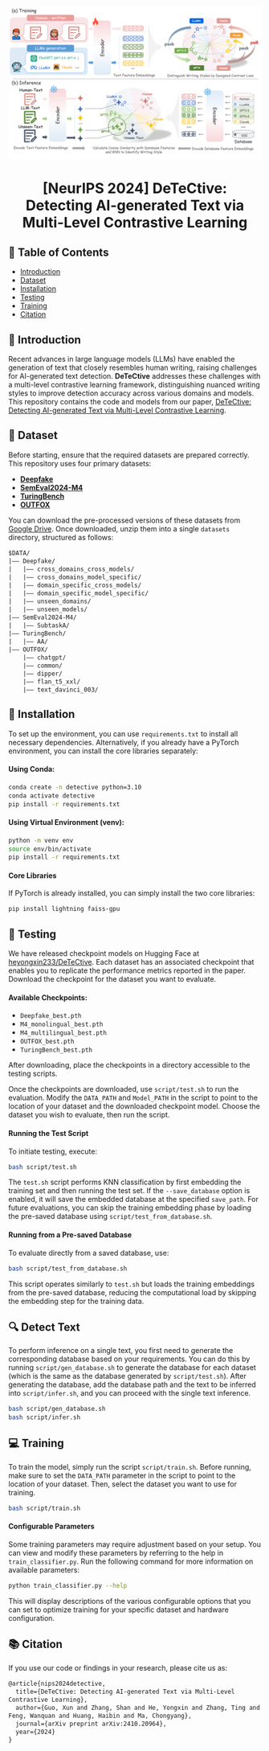 <div align="center">
<p align="center">
  <img src="./fig/overall.png"/>
</p>
</div>


<div align="center">
<h1>[NeurIPS 2024]  DeTeCtive: Detecting AI-generated Text via Multi-Level Contrastive Learning</h1>
</div>

## 📌 Table of Contents

- [Introduction](#-introduction)
- [Dataset](#-dataset)
- [Installation](#-installation)
- [Testing](#-testing)
- [Training](#computer-training)
- [Citation](#-citation)
<!-- - [Contributing](#-contributing) -->

## 🚀 Introduction

Recent advances in large language models (LLMs) have enabled the generation of text that closely resembles human writing, raising challenges for AI-generated text detection. **DeTeCtive** addresses these challenges with a multi-level contrastive learning framework, distinguishing nuanced writing styles to improve detection accuracy across various domains and models. This repository contains the code and models from our paper, [DeTeCtive: Detecting AI-generated Text via Multi-Level Contrastive Learning](https://arxiv.org/pdf/2410.20964).

## 📝 Dataset

Before starting, ensure that the required datasets are prepared correctly. This repository uses four primary datasets:

- **[Deepfake](https://github.com/yafuly/MAGE)**
- **[SemEval2024-M4](https://github.com/mbzuai-nlp/SemEval2024-task8)**
- **[TuringBench](https://huggingface.co/datasets/turingbench/TuringBench)**
- **[OUTFOX](https://github.com/ryuryukke/OUTFOX)**

You can download the pre-processed versions of these datasets from [Google Drive](https://drive.google.com/drive/folders/1FNfSmKFE40FHGBfGjypg_JS2aWO_G6gX). Once downloaded, unzip them into a single `datasets` directory, structured as follows:

```
$DATA/
|–– Deepfake/
|   |–– cross_domains_cross_models/
|   |–– cross_domains_model_specific/
|   |–– domain_specific_cross_models/
|   |–– domain_specific_model_specific/
|   |–– unseen_domains/
|   |–– unseen_models/
|–– SemEval2024-M4/
|   |–– SubtaskA/
|–– TuringBench/
|   |–– AA/
|–– OUTFOX/
    |–– chatgpt/
    |–– common/
    |–– dipper/
    |–– flan_t5_xxl/
    |–– text_davinci_003/
```

## 🔄 Installation

To set up the environment, you can use `requirements.txt` to install all necessary dependencies. Alternatively, if you already have a PyTorch environment, you can install the core libraries separately:

#### Using Conda:
```bash
conda create -n detective python=3.10
conda activate detective
pip install -r requirements.txt
```

#### Using Virtual Environment (venv):
```bash
python -m venv env
source env/bin/activate
pip install -r requirements.txt
```

#### Core Libraries
If PyTorch is already installed, you can simply install the two core libraries:
```bash
pip install lightning faiss-gpu
```

## 🔬 Testing

We have released checkpoint models on Hugging Face at [heyongxin233/DeTeCtive](https://huggingface.co/heyongxin233/DeTeCtive). Each dataset has an associated checkpoint that enables you to replicate the performance metrics reported in the paper. Download the checkpoint for the dataset you want to evaluate.

#### Available Checkpoints:
- `Deepfake_best.pth`
- `M4_monolingual_best.pth`
- `M4_multilingual_best.pth`
- `OUTFOX_best.pth`
- `TuringBench_best.pth`

After downloading, place the checkpoints in a directory accessible to the testing scripts.

Once the checkpoints are downloaded, use `script/test.sh` to run the evaluation. Modify the `DATA_PATH` and `Model_PATH` in the script to point to the location of your dataset and the downloaded checkpoint model. Choose the dataset you wish to evaluate, then run the script.

#### Running the Test Script
To initiate testing, execute:
```bash
bash script/test.sh
```

The `test.sh` script performs KNN classification by first embedding the training set and then running the test set. If the `--save_database` option is enabled, it will save the embedded database at the specified `save_path`. For future evaluations, you can skip the training embedding phase by loading the pre-saved database using `script/test_from_database.sh`.

#### Running from a Pre-saved Database
To evaluate directly from a saved database, use:
```bash
bash script/test_from_database.sh
```

This script operates similarly to `test.sh` but loads the training embeddings from the pre-saved database, reducing the computational load by skipping the embedding step for the training data.

## 🔍 Detect Text

To perform inference on a single text, you first need to generate the corresponding database based on your requirements. You can do this by running `script/gen_database.sh` to generate the database for each dataset (which is the same as the database generated by `script/test.sh`). After generating the database, add the database path and the text to be inferred into `script/infer.sh`, and you can proceed with the single text inference.

```bash
bash script/gen_database.sh
bash script/infer.sh
```

## :computer: Training

To train the model, simply run the script `script/train.sh`. Before running, make sure to set the `DATA_PATH` parameter in the script to point to the location of your dataset. Then, select the dataset you want to use for training.

```bash
bash script/train.sh
```

#### Configurable Parameters

Some training parameters may require adjustment based on your setup. You can view and modify these parameters by referring to the help in `train_classifier.py`. Run the following command for more information on available parameters:

```bash
python train_classifier.py --help
```

This will display descriptions of the various configurable options that you can set to optimize training for your specific dataset and hardware configuration.

## 📚 Citation

If you use our code or findings in your research, please cite us as:
```
@article{nips2024detective,
  title={DeTeCtive: Detecting AI-generated Text via Multi-Level Contrastive Learning},
  author={Guo, Xun and Zhang, Shan and He, Yongxin and Zhang, Ting and Feng, Wanquan and Huang, Haibin and Ma, Chongyang},
  journal={arXiv preprint arXiv:2410.20964},
  year={2024}
}
```
